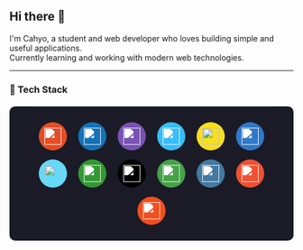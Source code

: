 ## Hi there 👋

I'm Cahyo, a student and web developer who loves building simple and useful applications.  
Currently learning and working with modern web technologies.

---

### 🎨 Tech Stack

<div align="center" style="background: #1a1b26; padding: 20px; border-radius: 10px; margin: 20px 0;">
  <div style="display: inline-block; margin: 8px;">
    <div style="background: #E44D26; width: 50px; height: 50px; border-radius: 50%; display: flex; align-items: center; justify-content: center;">
      <img src="https://cdn.jsdelivr.net/gh/devicons/devicon/icons/html5/html5-original.svg" width="30" style="filter: brightness(0) invert(1);" />
    </div>
  </div>
  <div style="display: inline-block; margin: 8px;">
    <div style="background: #1572B6; width: 50px; height: 50px; border-radius: 50%; display: flex; align-items: center; justify-content: center;">
      <img src="https://cdn.jsdelivr.net/gh/devicons/devicon/icons/css3/css3-original.svg" width="30" style="filter: brightness(0) invert(1);" />
    </div>
  </div>
  <div style="display: inline-block; margin: 8px;">
    <div style="background: #7952B3; width: 50px; height: 50px; border-radius: 50%; display: flex; align-items: center; justify-content: center;">
      <img src="https://cdn.jsdelivr.net/gh/devicons/devicon/icons/bootstrap/bootstrap-original.svg" width="30" style="filter: brightness(0) invert(1);" />
    </div>
  </div>
  <div style="display: inline-block; margin: 8px;">
    <div style="background: #38BDF8; width: 50px; height: 50px; border-radius: 50%; display: flex; align-items: center; justify-content: center;">
      <img src="https://cdn.jsdelivr.net/gh/devicons/devicon/icons/tailwindcss/tailwindcss-plain.svg" width="30" style="filter: brightness(0) invert(1);" />
    </div>
  </div>
  <div style="display: inline-block; margin: 8px;">
    <div style="background: #F7DF1E; width: 50px; height: 50px; border-radius: 50%; display: flex; align-items: center; justify-content: center;">
      <img src="https://cdn.jsdelivr.net/gh/devicons/devicon/icons/javascript/javascript-original.svg" width="30" />
    </div>
  </div>
  <div style="display: inline-block; margin: 8px;">
    <div style="background: #3178C6; width: 50px; height: 50px; border-radius: 50%; display: flex; align-items: center; justify-content: center;">
      <img src="https://cdn.jsdelivr.net/gh/devicons/devicon/icons/typescript/typescript-original.svg" width="30" style="filter: brightness(0) invert(1);" />
    </div>
  </div>

  <div style="display: inline-block; margin: 8px;">
    <div style="background: #61DAFB; width: 50px; height: 50px; border-radius: 50%; display: flex; align-items: center; justify-content: center;">
      <img src="https://cdn.jsdelivr.net/gh/devicons/devicon/icons/react/react-original.svg" width="30" />
    </div>
  </div>
  <div style="display: inline-block; margin: 8px;">
    <div style="background: #339933; width: 50px; height: 50px; border-radius: 50%; display: flex; align-items: center; justify-content: center;">
      <img src="https://cdn.jsdelivr.net/gh/devicons/devicon/icons/nodejs/nodejs-original.svg" width="30" style="filter: brightness(0) invert(1);" />
    </div>
  </div>
  <div style="display: inline-block; margin: 8px;">
    <div style="background: #000000; width: 50px; height: 50px; border-radius: 50%; display: flex; align-items: center; justify-content: center;">
      <img src="https://cdn.jsdelivr.net/gh/devicons/devicon/icons/nextjs/nextjs-original.svg" width="30" style="filter: brightness(0) invert(1);" />
    </div>
  </div>
  <div style="display: inline-block; margin: 8px;">
    <div style="background: #47A248; width: 50px; height: 50px; border-radius: 50%; display: flex; align-items: center; justify-content: center;">
      <img src="https://cdn.jsdelivr.net/gh/devicons/devicon/icons/mongodb/mongodb-original.svg" width="30" style="filter: brightness(0) invert(1);" />
    </div>
  </div>
  <div style="display: inline-block; margin: 8px;">
    <div style="background: #4479A1; width: 50px; height: 50px; border-radius: 50%; display: flex; align-items: center; justify-content: center;">
      <img src="https://cdn.jsdelivr.net/gh/devicons/devicon/icons/mysql/mysql-original.svg" width="30" style="filter: brightness(0) invert(1);" />
    </div>
  </div>
  <div style="display: inline-block; margin: 8px;">
    <div style="background: #F05032; width: 50px; height: 50px; border-radius: 50%; display: flex; align-items: center; justify-content: center;">
      <img src="https://cdn.jsdelivr.net/gh/devicons/devicon/icons/git/git-original.svg" width="30" style="filter: brightness(0) invert(1);" />
    </div>
  </div>
  <div style="display: inline-block; margin: 8px;">
    <div style="background: #F24E1E; width: 50px; height: 50px; border-radius: 50%; display: flex; align-items: center; justify-content: center;">
      <img src="https://cdn.jsdelivr.net/gh/devicons/devicon/icons/figma/figma-original.svg" width="30" style="filter: brightness(0) invert(1);" />
    </div>
  </div>
</div>

